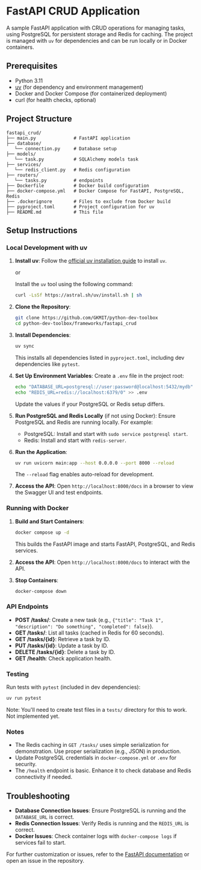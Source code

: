 # FastAPI CRUD Application

A sample FastAPI application with CRUD operations for managing tasks, using PostgreSQL for persistent storage and Redis for caching. The project is managed with `uv` for dependencies and can be run locally or in Docker containers.

## Prerequisites

- Python 3.11
- [uv](https://docs.astral.sh/uv/) (for dependency and environment management)
- Docker and Docker Compose (for containerized deployment)
- curl (for health checks, optional)

## Project Structure

```
fastapi_crud/
├── main.py              # FastAPI application
├── database/
   └── connection.py     # Database setup
├── models/
   └── task.py           # SQLAlchemy models task
├── services/
   └── redis_client.py   # Redis configuration
├── routers/
   └── tasks.py          # endpoints
├── Dockerfile           # Docker build configuration
├── docker-compose.yml   # Docker Compose for FastAPI, PostgreSQL, Redis
├── .dockerignore        # Files to exclude from Docker build
├── pyproject.toml       # Project configuration for uv
├── README.md            # This file
```

## Setup Instructions

### Local Development with uv

1. **Install uv**:
   Follow the [official uv installation guide](https://docs.astral.sh/uv/getting-started/installation/) to install `uv`.
   
   or

   Install the `uv` tool using the following command:

   ```bash
   curl -LsSf https://astral.sh/uv/install.sh | sh
   ```


2. **Clone the Repository**:
   ```bash
   git clone https://github.com/GKMIT/python-dev-toolbox
   cd python-dev-toolbox/frameworks/fastapi_crud
   ```

3. **Install Dependencies**:
   ```bash
   uv sync
   ```
   This installs all dependencies listed in `pyproject.toml`, including dev dependencies like `pytest`.

4. **Set Up Environment Variables**:
   Create a `.env` file in the project root:
   ```bash
   echo "DATABASE_URL=postgresql://user:password@localhost:5432/mydb" > .env
   echo "REDIS_URL=redis://localhost:6379/0" >> .env
   ```
   Update the values if your PostgreSQL or Redis setup differs.

5. **Run PostgreSQL and Redis Locally** (if not using Docker):
   Ensure PostgreSQL and Redis are running locally. For example:
   - PostgreSQL: Install and start with `sudo service postgresql start`.
   - Redis: Install and start with `redis-server`.

6. **Run the Application**:
   ```bash
   uv run uvicorn main:app --host 0.0.0.0 --port 8000 --reload
   ```
   The `--reload` flag enables auto-reload for development.

7. **Access the API**:
   Open `http://localhost:8000/docs` in a browser to view the Swagger UI and test endpoints.

### Running with Docker

1. **Build and Start Containers**:
   ```bash
   docker compose up -d  
   ```
   This builds the FastAPI image and starts FastAPI, PostgreSQL, and Redis services.

2. **Access the API**:
   Open `http://localhost:8000/docs` to interact with the API.

3. **Stop Containers**:
   ```bash
   docker-compose down
   ```

### API Endpoints

- **POST /tasks/**: Create a new task (e.g., `{"title": "Task 1", "description": "Do something", "completed": false}`).
- **GET /tasks/**: List all tasks (cached in Redis for 60 seconds).
- **GET /tasks/{id}**: Retrieve a task by ID.
- **PUT /tasks/{id}**: Update a task by ID.
- **DELETE /tasks/{id}**: Delete a task by ID.
- **GET /health**: Check application health.

### Testing

Run tests with `pytest` (included in dev dependencies):
```bash
uv run pytest
```

Note: You'll need to create test files in a `tests/` directory for this to work. Not implemented yet.

### Notes

- The Redis caching in `GET /tasks/` uses simple serialization for demonstration. Use proper serialization (e.g., JSON) in production.
- Update PostgreSQL credentials in `docker-compose.yml` or `.env` for security.
- The `/health` endpoint is basic. Enhance it to check database and Redis connectivity if needed.

## Troubleshooting

- **Database Connection Issues**: Ensure PostgreSQL is running and the `DATABASE_URL` is correct.
- **Redis Connection Issues**: Verify Redis is running and the `REDIS_URL` is correct.
- **Docker Issues**: Check container logs with `docker-compose logs` if services fail to start.

For further customization or issues, refer to the [FastAPI documentation](https://fastapi.tiangolo.com/) or open an issue in the repository.